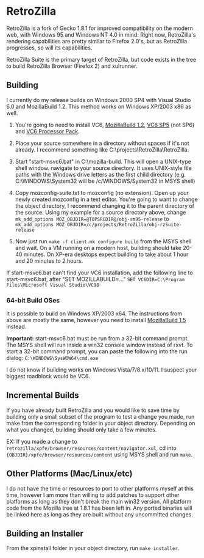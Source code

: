 # RetroZilla

RetroZilla is a fork of Gecko 1.8.1 for improved compatibility on the modern web, with Windows 95 and Windows NT 4.0 in mind. Right now, RetroZilla's rendering capabilities are pretty similar to Firefox 2.0's, but as RetroZilla progresses, so will its capabilities.

RetroZilla Suite is the primary target of RetroZilla, but code exists in the tree to build RetroZilla Browser (Firefox 2) and xulrunner.

## Building

I currently do my release builds on Windows 2000 SP4 with Visual Studio 6.0 and MozillaBuild 1.2. This method works on Windows XP/2003 x86 as well.

1. You're going to need to install VC6, [MozillaBuild 1.2](https://ftp.mozilla.org/pub/mozilla/libraries/win32/MozillaBuildSetup-1.2.exe), [VC6 SP5](https://github.com/rn10950/RetroZillaWeb/releases/download/0/vs6sp5.exe) (not SP6) and [VC6 Processor Pack](https://github.com/rn10950/RetroZillaWeb/releases/download/0/vcpp5.exe).

2. Place your source somewhere in a directory without spaces if it's not already. I recommend something like C:\projects\RetroZilla\RetroZilla. 

3. Start "start-msvc6.bat" in C:\mozilla-build\. This will open a UNIX-type shell window. navigate to your source directory. It uses UNIX-style file paths with the Windows drive letters as the first child directory (e.g. C:\WINDOWS\System32 will be /c/WINDOWS/System32 in MSYS shell) 

4. Copy mozconfig-suite.txt to mozconfig (no extension). Open up your newly created mozconfig in a text editor. You're going to want to change the object directory, I recommend changing it to the parent directory of the source. Using my example for a source directory above, change
`mk_add_options MOZ_OBJDIR=@TOPSRCDIR@/obj-sm95-release`
to 
`mk_add_options MOZ_OBJDIR=/c/projects/RetroZilla/obj-rzSuite-release`

4. Now just run `make -f client.mk configure build` from the MSYS shell and wait. On a VM running on a modern host, building should take 20-40 minutes. On XP-era desktops expect building to take about 1 hour and 20 minutes to 2 hours.

If start-msvc6.bat can't find your VC6 installation, add the following line to start-msvc6.bat, after "SET MOZILLABUILD=..."
`SET VC6DIR=C:\Program Files\Microsoft Visual Studio\VC98`

### 64-bit Build OSes
It is possible to build on Windows XP/2003 x64. The instructions from above are mostly the same, however you need to install [MozillaBuild 1.5](https://ftp.mozilla.org/pub/mozilla/libraries/win32/MozillaBuildSetup-1.5.exe) instead. 

**Important:** start-msvc6.bat must be run from a 32-bit command prompt. The MSYS shell will run inside a win32 console window instead of rxvt. To start a 32-bit command prompt, you can paste the following into the run dialog: `C:\WINDOWS\SysWOW64\cmd.exe`

I do not know if building works on Windows Vista/7/8.x/10/11. I suspect your biggest roadblock would be VC6.

## Incremental Builds
If you have already built RetroZilla and you would like to save time by building only a small subset of the program to test a change you made, run make from the corresponding folder in your object directory. Depending on what you changed, building should only take a few minutes.

EX: If you made a change to `retrozilla/xpfe/browser/resources/content/navigator.xul`, cd into `{OBJDIR}/xpfe/browser/resources/content` using MSYS shell and run `make`.

## Other Platforms (Mac/Linux/etc)
I do not have the time or resources to port to other platforms myself at this time, however I am more than willing to add patches to support other platforms as long as they don't break the main win32 version. All platform code from the Mozilla tree at 1.8.1 has been left in. Any ported binaries will be linked here as long as they are built without any uncommitted changes.

## Building an Installer
From the xpinstall folder in your object directory, run `make installer`.
